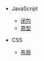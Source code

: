 <!--
 * @Author: your name
 * @Date: 2021-03-09 11:12:43
 * @LastEditTime: 2021-03-09 11:12:45
 * @LastEditors: Please set LastEditors
 * @Description: In User Settings Edit
 * @FilePath: /docs/_sidebar.md
-->

- JavaScript
  - [闭包](closure.md)
  - [原型](prototype.md)

- CSS
  - [布局](layout.md)
